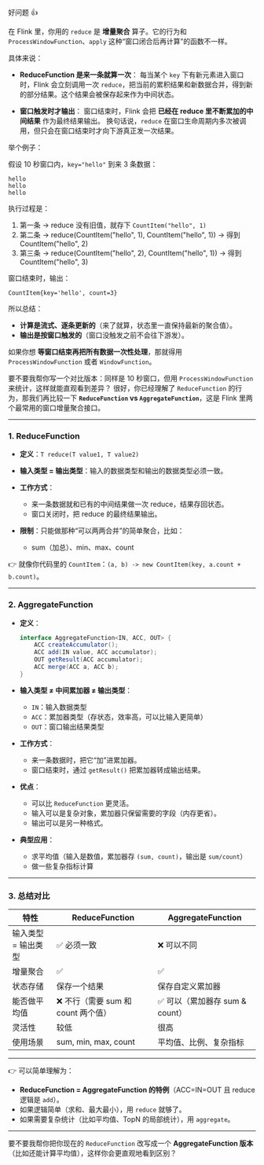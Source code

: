 好问题 👍

在 Flink 里，你用的 `reduce` 是 **增量聚合** 算子。它的行为和 `ProcessWindowFunction`、`apply` 这种“窗口闭合后再计算”的函数不一样。

具体来说：

* **ReduceFunction 是来一条就算一次**：
  每当某个 `key` 下有新元素进入窗口时，Flink 会立刻调用一次 `reduce`，把当前的累积结果和新数据合并，得到新的部分结果。这个结果会被保存起来作为中间状态。

* **窗口触发时才输出**：
  窗口结束时，Flink 会把 **已经在 reduce 里不断累加的中间结果** 作为最终结果输出。
  换句话说，`reduce` 在窗口生命周期内多次被调用，但只会在窗口结束时才向下游真正发一次结果。

举个例子：

假设 10 秒窗口内，`key="hello"` 到来 3 条数据：

```
hello
hello
hello
```

执行过程是：

1. 第一条 → reduce 没有旧值，就存下 `CountItem("hello", 1)`
2. 第二条 → reduce(CountItem("hello", 1), CountItem("hello", 1)) → 得到 CountItem("hello", 2)
3. 第三条 → reduce(CountItem("hello", 2), CountItem("hello", 1)) → 得到 CountItem("hello", 3)

窗口结束时，输出：

```
CountItem{key='hello', count=3}
```

所以总结：

* **计算是流式、逐条更新的**（来了就算，状态里一直保持最新的聚合值）。
* **输出是按窗口触发的**（窗口没触发之前不会往下游发）。

如果你想 **等窗口结束再把所有数据一次性处理**，那就得用 `ProcessWindowFunction` 或者 `WindowFunction`。

要不要我帮你写一个对比版本：同样是 10 秒窗口，但用 `ProcessWindowFunction` 来统计，这样就能直观看到差异？
很好，你已经理解了 `ReduceFunction` 的行为，那我们再比较一下 **`ReduceFunction` vs `AggregateFunction`**，这是 Flink 里两个最常用的窗口增量聚合接口。

---

### 1. ReduceFunction

* **定义**：`T reduce(T value1, T value2)`
* **输入类型 = 输出类型**：输入的数据类型和输出的数据类型必须一致。
* **工作方式**：

  * 来一条数据就和已有的中间结果做一次 reduce，结果存回状态。
  * 窗口关闭时，把 reduce 的最终结果输出。
* **限制**：只能做那种“可以两两合并”的简单聚合，比如：

  * sum（加总）、min、max、count

👉 就像你代码里的 `CountItem`：`(a, b) -> new CountItem(key, a.count + b.count)`。

---

### 2. AggregateFunction

* **定义**：

  ```java
  interface AggregateFunction<IN, ACC, OUT> {
      ACC createAccumulator();
      ACC add(IN value, ACC accumulator);
      OUT getResult(ACC accumulator);
      ACC merge(ACC a, ACC b);
  }
  ```
* **输入类型 ≠ 中间累加器 ≠ 输出类型**：

  * `IN`：输入数据类型
  * `ACC`：累加器类型（存状态，效率高，可以比输入更简单）
  * `OUT`：窗口输出结果类型
* **工作方式**：

  * 来一条数据时，把它“加”进累加器。
  * 窗口结束时，通过 `getResult()` 把累加器转成输出结果。
* **优点**：

  * 可以比 `ReduceFunction` 更灵活。
  * 输入可以是复杂对象，累加器只保留需要的字段（内存更省）。
  * 输出可以是另一种格式。
* **典型应用**：

  * 求平均值（输入是数值，累加器存 `(sum, count)`，输出是 `sum/count`）
  * 做一些复杂指标计算

---

### 3. 总结对比

| 特性          | ReduceFunction           | AggregateFunction      |
| ----------- | ------------------------ | ---------------------- |
| 输入类型 = 输出类型 | ✅ 必须一致                   | ❌ 可以不同                 |
| 增量聚合        | ✅                        | ✅                      |
| 状态存储        | 保存一个结果                   | 保存自定义累加器               |
| 能否做平均值      | ❌ 不行（需要 sum 和 count 两个值） | ✅ 可以（累加器存 sum & count） |
| 灵活性         | 较低                       | 很高                     |
| 使用场景        | sum, min, max, count     | 平均值、比例、复杂指标            |

---

👉 可以简单理解为：

* **ReduceFunction = AggregateFunction 的特例**（ACC=IN=OUT 且 reduce 逻辑是 `add`）。
* 如果逻辑简单（求和、最大最小），用 `reduce` 就够了。
* 如果需要复杂统计（比如平均值、TopN 的局部统计），用 `aggregate`。

---

要不要我帮你把你现在的 `ReduceFunction` 改写成一个 **AggregateFunction 版本**（比如还能计算平均值），这样你会更直观地看到区别？
